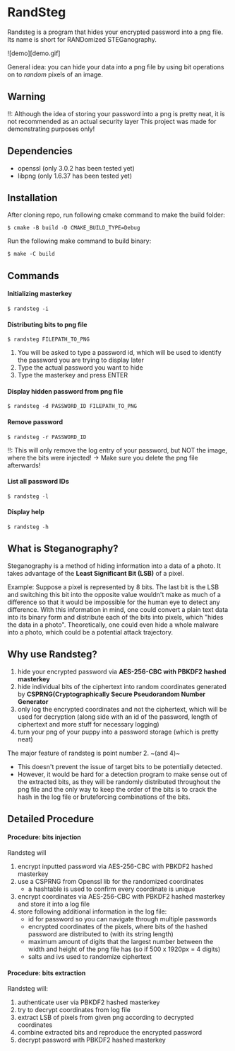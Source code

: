 RandSteg
========

Randsteg is a program that hides your encrypted password into a png file.
Its name is short for RANDomized STEGanography.

![demo][demo.gif]

General idea: you can hide your data into a png file by using bit operations on to *random* pixels of an image. 


Warning
-------

!!: Although the idea of storing your password into a png is pretty neat, it is not recommended as an actual security layer
This project was made for demonstrating purposes only!


Dependencies
-----------

- openssl (only 3.0.2 has been tested yet)
- libpng (only 1.6.37 has been tested yet)


Installation
------------

After cloning repo, run following cmake command to make the build folder:

```console
$ cmake -B build -D CMAKE_BUILD_TYPE=Debug
```

Run the following make command to build binary:

```console
$ make -C build
```


Commands
--------

#### Initializing masterkey
```console
$ randsteg -i
```

#### Distributing bits to png file
```console
$ randsteg FILEPATH_TO_PNG
```

1. You will be asked to type a password id, which will be used to identify the password you are trying to display later
2. Type the actual password you want to hide
3. Type the masterkey and press ENTER

#### Display hidden password from png file
```console
$ randsteg -d PASSWORD_ID FILEPATH_TO_PNG
```

#### Remove password
```console
$ randsteg -r PASSWORD_ID
```

!!: This will only remove the log entry of your password, but NOT the image, where the bits were injected!
    -> Make sure you delete the png file afterwards!

#### List all password IDs
```console
$ randsteg -l
```

#### Display help
```console
$ randsteg -h
```


What is Steganography?
----------------------

Steganography is a method of hiding information into a data of a photo. It takes advantage of the **Least Significant Bit (LSB)** of a pixel.

Example: Suppose a pixel is represented by 8 bits. 
The last bit is the LSB and switching this bit into the opposite value wouldn't make as much of a difference so that it would be impossible for the human eye to detect any difference.
With this information in mind, one could convert a plain text data into its binary form and distribute each of the bits into pixels, which "hides the data in a photo".
Theoretically, one could even hide a whole malware into a photo, which could be a potential attack trajectory.


Why use Randsteg?
-----------------

1. hide your encrypted password via **AES-256-CBC with PBKDF2 hashed masterkey**
2. hide individual bits of the ciphertext into random coordinates generated by **CSPRNG(Cryptographically Secure Pseudorandom Number Generator**
3. only log the encrypted coordinates and not the ciphertext, which will be used for decryption (along side with an id of the password, length of ciphertext and more stuff for necessary logging)
4. turn your png of your puppy into a password storage (which is pretty neat)

The major feature of randsteg is point number 2. ~(and 4)~
  - This doesn't prevent the issue of target bits to be potentially detected.
  - However, it would be hard for a detection program to make sense out of the extracted bits, as they will be randomly distributed throughout the png file and the only way to keep the order of the bits is to crack the hash in the log file or bruteforcing combinations of the bits.


Detailed Procedure
------------------

#### Procedure: bits injection
Randsteg will
1. encrypt inputted password via AES-256-CBC with PBKDF2 hashed masterkey
2. use a CSPRNG from Openssl lib for the randomized coordinates
    - a hashtable is used to confirm every coordinate is unique
3. encrypt coordinates via AES-256-CBC with PBKDF2 hashed masterkey and store it into a log file
4. store following additional information in the log file:
    - id for password so you can navigate through multiple passwords
    - encrypted coordinates of the pixels, where bits of the hashed password are distributed to (with its string length)
    - maximum amount of digits that the largest number between the width and height of the png file has (so if 500 x 1920px = 4 digits)
    - salts and ivs used to randomize ciphertext

#### Procedure: bits extraction
Randsteg will:
1. authenticate user via PBKDF2 hashed masterkey
2. try to decrypt coordinates from log file 
3. extract LSB of pixels from given png according to decrypted coordinates
4. combine extracted bits and reproduce the encrypted password
5. decrypt password with PBKDF2 hashed masterkey
